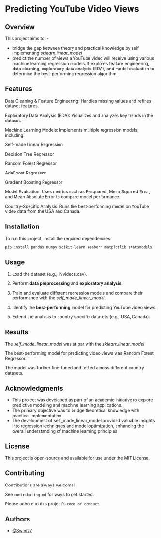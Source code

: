 # Predicting YouTube Video Views

## Overview

This project aims to :-
- bridge the gap between theory and practical knowledge by self implementing *sklearn.linear_model*
- predict the number of views a YouTube video will receive using various machine learning regression models. 
It explores feature engineering, data cleaning, exploratory data analysis (EDA), and model evaluation to determine the best-performing regression algorithm.

## Features

Data Cleaning & Feature Engineering: Handles missing values and refines dataset features.

Exploratory Data Analysis (EDA): Visualizes and analyzes key trends in the dataset.

Machine Learning Models: Implements multiple regression models, including:

Self-made Linear Regression

Decision Tree Regressor

Random Forest Regressor

AdaBoost Regressor

Gradient Boosting Regressor

Model Evaluation: Uses metrics such as R-squared, Mean Squared Error, and Mean Absolute Error to compare model performance.

Country-Specific Analysis: Runs the best-performing model on YouTube video data from the USA and Canada.

## Installation

To run this project, install the required dependencies:
```bash
pip install pandas numpy scikit-learn seaborn matplotlib statsmodels
```

## Usage

1. Load the dataset (e.g., INvideos.csv).

2. Perform **data preprocessing** and **exploratory analysis**.

3. Train and evaluate different regression models and compare their performance with the *self_made_linear_model*.

4. Identify the **best-performing** model for predicting YouTube video views.

5. Extend the analysis to country-specific datasets (e.g., USA, Canada).

## Results

The *self_made_linear_model* was at par with the *sklearn.linear_model*

The best-performing model for predicting video views was Random Forest Regressor.

The model was further fine-tuned and tested across different country datasets.

## Acknowledgments

- This project was developed as part of an academic initiative to explore predictive modeling and machine learning applications.
- The primary objective was to bridge theoretical knowledge with practical implementation.
- The development of self_made_linear_model provided valuable insights into regression techniques and model optimization, enhancing the overall understanding of machine learning principles

## License

This project is open-source and available for use under the MIT License.


## Contributing

Contributions are always welcome!

See `contributing.md` for ways to get started.

Please adhere to this project's `code of conduct`.


## Authors

- [@Swini27](https://www.github.com/Swini27)

